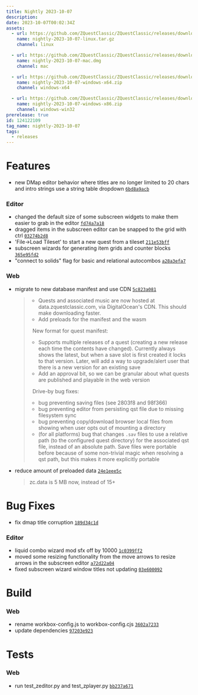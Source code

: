 ```yaml
---
title: Nightly 2023-10-07
description: 
date: 2023-10-07T00:02:34Z
assets: 
  - url: https://github.com/ZQuestClassic/ZQuestClassic/releases/download/nightly-2023-10-07/nightly-2023-10-07-linux.tar.gz
    name: nightly-2023-10-07-linux.tar.gz
    channel: linux

  - url: https://github.com/ZQuestClassic/ZQuestClassic/releases/download/nightly-2023-10-07/nightly-2023-10-07-mac.dmg
    name: nightly-2023-10-07-mac.dmg
    channel: mac

  - url: https://github.com/ZQuestClassic/ZQuestClassic/releases/download/nightly-2023-10-07/nightly-2023-10-07-windows-x64.zip
    name: nightly-2023-10-07-windows-x64.zip
    channel: windows-x64

  - url: https://github.com/ZQuestClassic/ZQuestClassic/releases/download/nightly-2023-10-07/nightly-2023-10-07-windows-x86.zip
    name: nightly-2023-10-07-windows-x86.zip
    channel: windows-win32
prerelease: true
id: 124122109
tag_name: nightly-2023-10-07
tags:
  - releases
---
```




# Features

- new DMap editor behavior where titles are no longer limited to 20 chars and intro strings use a string table dropdown [`6bd8a9acb`](https://github.com/ZQuestClassic/ZQuestClassic/commit/6bd8a9acbe6fc6ad8cb90379e8d0a2ce028bec23)

### Editor

- changed the default size of some subscreen widgets to make them easier to grab in the editor [`fd74a7a18`](https://github.com/ZQuestClassic/ZQuestClassic/commit/fd74a7a18459a88941b28fcaa81af0349d135123)
- dragged items in the subscreen editor can be snapped to the grid with ctrl [`03274b2d8`](https://github.com/ZQuestClassic/ZQuestClassic/commit/03274b2d8a3a7aaf0745ce5e5289a5cb37aca9f4)
- 'File->Load Tileset' to start a new quest from a tileset [`211e53bff`](https://github.com/ZQuestClassic/ZQuestClassic/commit/211e53bff2b03771624ed290616b38beeaeb2f5a)
- subscreen wizards for generating item grids and counter blocks [`365e95fd2`](https://github.com/ZQuestClassic/ZQuestClassic/commit/365e95fd2620e70dd4945899fe74a327179345ef)
- "connect to solids" flag for basic and relational autocombos [`a28a3efa7`](https://github.com/ZQuestClassic/ZQuestClassic/commit/a28a3efa72a38ae81daaf576da5981167a1a96ff)

### Web

- migrate to new database manifest and use CDN [`5c823a081`](https://github.com/ZQuestClassic/ZQuestClassic/commit/5c823a081bb9e917219da938b89172bc858f71a7)
   &nbsp;
   >* Quests and associated music are now hosted at data.zquestclassic.com,
   >  via DigitalOcean's CDN. This should make downloading faster.
   >* Add preloads for the manifest and the wasm
   >
   >&nbsp;
   >New format for quest manifest:  
   >
   >* Supports multiple releases of a quest (creating a new release each
   >  time the contents have changed). Currently always shows the latest,
   >  but when a save slot is first created it locks to that version.
   >  Later, will add a way to upgrade/alert user that there is a new
   >  version for an existing save
   >* Add an approval bit, so we can be granular about what quests are
   >  published and playable in the web version
   >
   >&nbsp;
   >Drive-by bug fixes:  
   >
   >* bug preventing saving files (see 2803f8 and 98f366)
   >* bug preventing editor from persisting qst file due to missing
   >  filesystem sync
   >* bug preventing copy/download browser local files from showing when
   >  user opts out of mounting a directory
   >* (for all platforms) bug that changes `.sav` files to use a relative
   >  path (to the configured quest directory) for the associated qst
   >  file, instead of an absolute path. Save files were portable before
   >  because of some non-trivial magic when resolving a qst path, but
   >  this makes it more explicitly portable
   >
- reduce amount of preloaded data [`24e1eee5c`](https://github.com/ZQuestClassic/ZQuestClassic/commit/24e1eee5ce6638ae7be4cb05b7f0a65459b57566)
   &nbsp;
   >zc.data is 5 MB now, instead of 15+ 
   >

# Bug Fixes

- fix dmap title corruption [`189d34c1d`](https://github.com/ZQuestClassic/ZQuestClassic/commit/189d34c1d52dc90afb942797eb3d4d03bbe735d7)

### Editor

- liquid combo wizard mod sfx off by 10000 [`1c0399ff2`](https://github.com/ZQuestClassic/ZQuestClassic/commit/1c0399ff2fe4f0b1be4f1b27be881785baf62792)
- moved some resizing functionality from the move arrows to resize arrows in the subscreen editor [`a72d22a04`](https://github.com/ZQuestClassic/ZQuestClassic/commit/a72d22a04581d89d95e21f4123f934953033560a)
- fixed subscreen wizard window titles not updating [`03e600092`](https://github.com/ZQuestClassic/ZQuestClassic/commit/03e60009216e738d897d6a267ae70b229be20efa)

# Build

### Web

- rename workbox-config.js to workbox-config.cjs [`3602a7233`](https://github.com/ZQuestClassic/ZQuestClassic/commit/3602a7233f6e799b2aa985705aa3033acb70fbf0)
- update dependencies [`97203e923`](https://github.com/ZQuestClassic/ZQuestClassic/commit/97203e92388a4b41dd0aca4af1466ba301f1cb5d)

# Tests

### Web

- run test_zeditor.py and test_zplayer.py [`bb237a671`](https://github.com/ZQuestClassic/ZQuestClassic/commit/bb237a6715b2f44cb44653bbc60ca03eeabe5efa)

